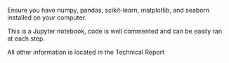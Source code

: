 Ensure you have numpy, pandas, scikit-learn, matplotlib, and seaborn installed on your computer.

This is a Jupyter notebook, code is well commented and can be easily ran at each step.

All other information is located in the Technical Report
